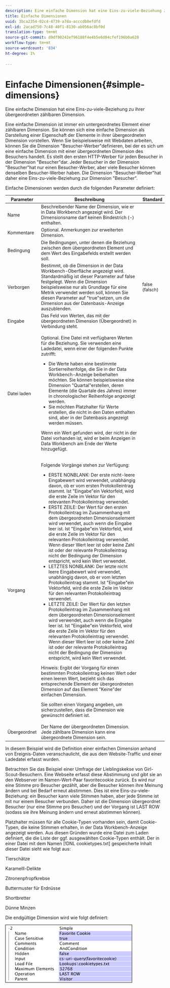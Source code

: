 ```yaml
---
description: Eine einfache Dimension hat eine Eins-zu-viele-Beziehung zu ihrer übergeordneten zählbaren Dimension.
title: Einfache Dimensionen
uuid: 3bca2354-02c4-4739-a7da-acccdb0efdfd
exl-id: 2acad750-7c48-40f1-8130-ab056ac8bf0d
translation-type: tm+mt
source-git-commit: d9df90242ef96188f4e4b5e6d04cfef196b0a628
workflow-type: tm+mt
source-wordcount: '834'
ht-degree: 1%

---
```


# Einfache Dimensionen{#simple-dimensions}

Eine einfache Dimension hat eine Eins-zu-viele-Beziehung zu ihrer übergeordneten zählbaren Dimension.

Eine einfache Dimension ist immer ein untergeordnetes Element einer zählbaren Dimension. Sie können sich eine einfache Dimension als Darstellung einer Eigenschaft der Elemente in ihrer übergeordneten Dimension vorstellen. Wenn Sie beispielsweise mit Webdaten arbeiten, können Sie die Dimension &quot;Besucher-Werber&quot;definieren, bei der es sich um eine einfache Dimension mit einer übergeordneten Dimension des Besuchers handelt. Es stellt den ersten HTTP-Werber für jeden Besucher in der Dimension &quot;Besucher&quot;dar. Jeder Besucher in der Dimension &quot;Besucher&quot;hat nur einen Besucher-Werber, aber viele Besucher können denselben Besucher-Werber haben. Die Dimension &quot;Besucher-Werber&quot;hat daher eine Eins-zu-viele-Beziehung zur Dimension &quot;Besucher&quot;.

Einfache Dimensionen werden durch die folgenden Parameter definiert:

<table id="table_E6F729DFA226459DBFC1776CE8CB81F8"> 
 <thead> 
  <tr> 
   <th colname="col1" class="entry"> Parameter </th> 
   <th colname="col2" class="entry"> Beschreibung </th> 
   <th colname="col3" class="entry"> Standard </th> 
  </tr> 
 </thead>
 <tbody> 
  <tr> 
   <td colname="col1"> Name </td> 
   <td colname="col2"> Beschreibender Name der Dimension, wie er in Data Workbench angezeigt wird. Der Dimensionsname darf keinen Bindestrich (-) enthalten. </td> 
   <td colname="col3"> </td> 
  </tr> 
  <tr> 
   <td colname="col1"> Kommentare </td> 
   <td colname="col2"> Optional. Anmerkungen zur erweiterten Dimension. </td> 
   <td colname="col3"> </td> 
  </tr> 
  <tr> 
   <td colname="col1"> Bedingung </td> 
   <td colname="col2"> Die Bedingungen, unter denen die Beziehung zwischen dem übergeordneten Element und dem Wert des Eingabefelds erstellt werden soll. </td> 
   <td colname="col3"> </td> 
  </tr> 
  <tr> 
   <td colname="col1"> Verborgen </td> 
   <td colname="col2"> Bestimmt, ob die Dimension in der Data Workbench-Oberfläche angezeigt wird. Standardmäßig ist dieser Parameter auf false festgelegt. Wenn die Dimension beispielsweise nur als Grundlage für eine Metrik verwendet werden soll, können Sie diesen Parameter auf "true"setzen, um die Dimension aus der Datenbasis-Anzeige auszublenden. </td> 
   <td colname="col3"> false (falsch) </td> 
  </tr> 
  <tr> 
   <td colname="col1"> Eingabe </td> 
   <td colname="col2"> Das Feld von Werten, das mit der übergeordneten Dimension (Übergeordnet) in Verbindung steht. </td> 
   <td colname="col3"> </td> 
  </tr> 
  <tr> 
   <td colname="col1"> Datei laden </td> 
   <td colname="col2"> <p>Optional. Eine Datei mit verfügbaren Werten für die Beziehung. Sie verwenden eine Ladedatei, wenn einer der folgenden Punkte zutrifft: </p> <p> 
     <ul id="ul_056C4A8E46AA479397DC63173C035D5C"> 
      <li id="li_C26EB5A4AB3C4BEB8EB3A217A5A2377E"> Die Werte haben eine bestimmte Sortierreihenfolge, die Sie in der Data Workbench-Anzeige beibehalten möchten. Sie können beispielsweise eine Dimension "Quartal"erstellen, deren Elemente (die Quartale des Jahres) immer in chronologischer Reihenfolge angezeigt werden. </li> 
      <li id="li_5D4DF56BC6124D038A7260131B1F3DB3"> Sie möchten Platzhalter für Werte erstellen, die nicht in den Daten enthalten sind, aber in der Datenbasis angezeigt werden müssen. </li> 
     </ul> </p> <p> Wenn ein Wert gefunden wird, der nicht in der Datei vorhanden ist, wird er beim Anzeigen in Data Workbench am Ende der Werte hinzugefügt. </p> </td> 
   <td colname="col3"> </td> 
  </tr> 
  <tr> 
   <td colname="col1"> Vorgang </td> 
   <td colname="col2"> <p>Folgende Vorgänge stehen zur Verfügung: </p> <p> 
     <ul id="ul_88AE4279413C42609D8B53EC64B5E913"> 
      <li id="li_DD9623D006844BC28B2AAA8E12AA04E1"> ERSTE NONBLANK: Der erste nicht-leere Eingabewert wird verwendet, unabhängig davon, ob er vom ersten Protokolleintrag stammt. Ist "Eingabe"ein Vektorfeld, wird die erste Zeile im Vektor für den relevanten Protokolleintrag verwendet. </li> 
      <li id="li_0FBE7F0B7B9744D994ECEDAA08F0045C"> ERSTE ZEILE: Der Wert für den ersten Protokolleintrag im Zusammenhang mit dem übergeordneten Dimensionselement wird verwendet, auch wenn die Eingabe leer ist. Ist "Eingabe"ein Vektorfeld, wird die erste Zeile im Vektor für den relevanten Protokolleintrag verwendet. Wenn dieser Wert leer ist oder keine Zahl ist oder der relevante Protokolleintrag nicht der Bedingung der Dimension entspricht, wird kein Wert verwendet. </li> 
      <li id="li_C17190BC699D4A099DC5326C07D1044D"> LETZTES NONBLANK: Der letzte nicht leere Eingabewert wird verwendet, unabhängig davon, ob er vom letzten Protokolleintrag stammt. Ist "Eingabe"ein Vektorfeld, wird die erste Zeile im Vektor für den relevanten Protokolleintrag verwendet. </li> 
      <li id="li_00BAE86F12004C098F6A455908DB7062"> LETZTE ZEILE: Der Wert für den letzten Protokolleintrag im Zusammenhang mit dem übergeordneten Dimensionselement wird verwendet, auch wenn die Eingabe leer ist. Ist "Eingabe"ein Vektorfeld, wird die erste Zeile im Vektor für den relevanten Protokolleintrag verwendet. Wenn dieser Wert leer ist oder keine Zahl ist oder der relevante Protokolleintrag nicht der Bedingung der Dimension entspricht, wird kein Wert verwendet. </li> 
     </ul> </p> <p> <p>Hinweis:  Ergibt der Vorgang für einen bestimmten Protokolleintrag keinen Wert oder einen leeren Wert, bezieht sich das entsprechende Element der übergeordneten Dimension auf das Element "Keine"der einfachen Dimension. </p> </p> <p> Sie sollten einen Vorgang angeben, um sicherzustellen, dass die Dimension wie gewünscht definiert ist. </p> </td> 
   <td colname="col3"> </td> 
  </tr> 
  <tr> 
   <td colname="col1"> Übergeordnet </td> 
   <td colname="col2"> Der Name der übergeordneten Dimension. Jede zählbare Dimension kann eine übergeordnete Dimension sein. </td> 
   <td colname="col3"> </td> 
  </tr> 
 </tbody> 
</table>

In diesem Beispiel wird die Definition einer einfachen Dimension anhand von Ereignis-Daten veranschaulicht, die aus dem Website-Traffic und einer Ladedatei erfasst wurden.

Betrachten Sie das Beispiel einer Umfrage der Lieblingskekse von Girl-Scout-Besuchern. Eine Webseite erfasst diese Abstimmung und gibt sie an den Webserver im Namen-Wert-Paar favoritecookie zurück. Es wird nur eine Stimme pro Besucher gezählt, aber die Besucher können ihre Meinung ändern und bei Bedarf erneut abstimmen. Dies ist eine Eins-zu-viele-Beziehung: ein Besucher kann viele Stimmen haben, aber jede Stimme ist mit nur einem Besucher verbunden. Daher ist die Dimension übergeordnet Besucher (nur eine Stimme pro Besucher) und der Vorgang ist LAST ROW (sodass sie ihre Meinung ändern und erneut abstimmen können).

Platzhalter müssen für alle Cookie-Typen vorhanden sein, damit Cookie-Typen, die keine Stimmen erhalten, in der Data Workbench-Anzeige angezeigt werden. Aus diesen Gründen wurde eine Datei zum Laden definiert, die die Liste der ggf. ausgewählten Cookie-Typen enthält. Der in einer Datei mit dem Namen [!DNL cookietypes.txt] gespeicherte Inhalt dieser Datei sieht wie folgt aus:

Tierschätze

Karamelll-Delikte

Zitronenpfropfkrebse

Buttermuster für Erdnüsse

Shortbretter

Dünne Minzen

Die endgültige Dimension wird wie folgt definiert:

![](assets/cfg_Transformation_Dim_Simple.png)
